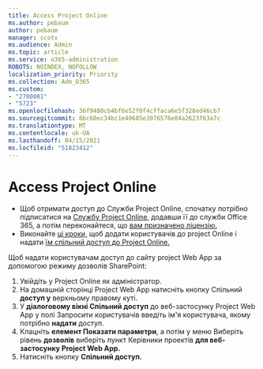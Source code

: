 ```yaml
---
title: Access Project Online
ms.author: pebaum
author: pebaum
manager: scotv
ms.audience: Admin
ms.topic: article
ms.service: o365-administration
ROBOTS: NOINDEX, NOFOLLOW
localization_priority: Priority
ms.collection: Adm_O365
ms.custom:
- "2700001"
- "5723"
ms.openlocfilehash: 36f9480cb4bf6e52f0f4cffaca6e5f328ed46cb7
ms.sourcegitcommit: 8bc60ec34bc1e40685e3976576e04a2623f63a7c
ms.translationtype: MT
ms.contentlocale: uk-UA
ms.lasthandoff: 04/15/2021
ms.locfileid: "51823412"
---
```

# <a name="access-project-online"></a>Access Project Online

- Щоб отримати доступ до Служби Project Online, спочатку потрібно підписатися на [Службу Project Online,](https://docs.microsoft.com/ProjectOnline/get-started-with-project-online) додавши її до служби Office 365, а потім переконайтеся, що [вам призначено ліцензію.](https://docs.microsoft.com/ProjectOnline/step-1-sign-up-for-project-online#next-make-sure-you-can-get-in)
- Виконайте [ці кроки,](https://docs.microsoft.com/ProjectOnline/step-2-add-people-to-project-online) щоб додати користувачів до project Online і надати [їм спільний доступ до Project Online.](https://docs.microsoft.com/ProjectOnline/step-2-add-people-to-project-online#4-finally-share-project-online-with-the-people-you-added)

Щоб надати користувачам доступ до сайту project Web App за допомогою режиму дозволів SharePoint:

1. Увійдіть у Project Online як адміністратор.
2. На домашній сторінці Project Web App натисніть кнопку Спільний **доступ у** верхньому правому куті.
3. У **діалоговому вікні Спільний доступ** до веб-застосунку Project Web App у полі Запросити користувачів введіть ім'я користувача, якому потрібно **надати** доступ.
4. Клацніть **елемент Показати параметри**, а потім у меню Виберіть рівень **дозволів** виберіть пункт Керівники проектів **для веб-застосунку Project Web App.**
5. Натисніть кнопку **Спільний доступ.**
